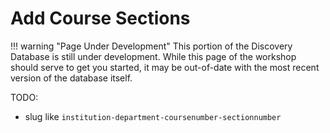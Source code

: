 # Add Course Sections

!!! warning "Page Under Development"
    This portion of the Discovery Database is still under development. While this page of the workshop should serve to get you started, it may be out-of-date with the most recent version of the database itself.

TODO:

- slug like `institution-department-coursenumber-sectionnumber`